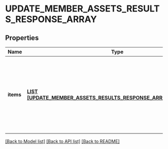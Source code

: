 # UPDATE_MEMBER_ASSETS_RESULTS_RESPONSE_ARRAY

## Properties
Name | Type | Description | Notes
------------ | ------------- | ------------- | -------------
**items** | [**LIST [UPDATE_MEMBER_ASSETS_RESULTS_RESPONSE_ARRAY_ITEMS_INNER]**](UpdateMemberAssetsResultsResponseArray_items_inner.md) | List of assigned/updated member asset access. If there is an error, an exception object will be returned. If the action was successfully completed, a response object will be returned. | [optional] [default to null]

[[Back to Model list]](../README.md#documentation-for-models) [[Back to API list]](../README.md#documentation-for-api-endpoints) [[Back to README]](../README.md)


